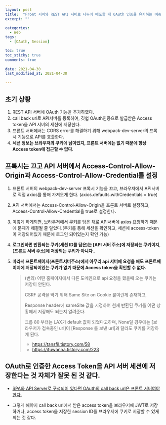 ```yaml
---
layout: post
title:  "Front 서버와 REST API 서버로 나누어 배포할 때 OAuth 인증을 유지하는 이슈"
excerpt: ""

categories:
  - Web
tags:
  - [OAuth, Session]

toc: true
toc_sticky: true
comments: true
 
date: 2021-04-30
last_modified_at: 2021-04-30

---
```


## 초기 상황

1. REST API 서버에 OAuth 기능을 추가하였다.
2. call back url로 API서버를 등록하여, 깃헙 OAuth인증으로 발급받은 Access token을 API 서버의 세션에 저장한다.
3. 프론트 서버에서는 CORS error를 해결하기 위해 webpack-dev-server의 프록시 기능으로 API를 호출한다.
4. **세션 정보는 브라우저의 쿠키에 남아있지, 프론트 서버에는 없기 때문에 항상 Access token에 접근할 수 없다.**

## 프록시는 끄고 API 서버에서 Access-Control-Allow-Origin과 Access-Control-Allow-Credential를 설정

1. 프론트 서버의 webpack-dev-server 프록시 기능을 끄고, 브라우저에서 API서버로 직접 axios를 통해 가져오게 한다. (axios.defaults.withCredentials = true)

2. API 서버에서는 Access-Control-Allow-Origin을 프론트 서버로 설정하고, Access-Control-Allow-Credential을 true로 설정한다.

3. 이렇게 하게되면, 브라우저에서 쿠키를 담은 채로 API서버에 axios 요청하기 때문에 문제가 해결될 줄 알았다.(쿠키를 통해 세션을 확인하고, 세션에 access-token이 저장되어있기 때문에 로그인 되어있는지 확인 가능)

4. **로그인하면 반환되는 쿠키(세션 ID를 담은)는 [API 서버 주소]에 저장되는 쿠키이지, [프론트 서버 주소]에 저장되는 쿠키가 아니다..**

5. **따라서 프론트페이지(프론트서버주소)에서 아무리 api 서버에 요청을 해도 프론트페이지에 저장되어있는 쿠키가 없기 때문에 Access token을 확인할 수 없다.**

   >  (번외) 어떤 홈페이지에서 다른 도메인으로 api 요청을 했을때 오는 쿠키는 저장이 안된다.
   >
   > CSRF 공격을 막기 위해 Same Site on Cookie 룰이란게 존재하고,
   >
   > Response header에 sameSite 값을 지정하여 현재 반환된 쿠키를 어떤 상황에서 저장해도 되는지 알려준다.
   >
   > 크롬 80 부터는 LAX가 default 값이 되었다고하며, None일 경우에는 [브라우저가 접속중인 url]이 [Response 를 보낸 url]과 달라도 쿠키를 저장하게 된다. 
   >
   > - <https://tansfil.tistory.com/58>
   > - <https://ifuwanna.tistory.com/223>

## OAuth로 인증한 Access Token을 API 서버 세션에 저장한다는 것 자체가 잘못 된 것 같다.

- [SPA와 API Server로 구성되어 있다면 OAuth의 call back url은 프론트 서버여야 한다.](https://stackoverflow.com/questions/59124914/should-the-oauth2-redirect-url-be-to-the-frontend-or-backend)

- 그렇게 해야지 call back url에서 받은 access token을 브라우저에 JWT로 저장하거나, access token을 저장한 session ID를 브라우저에 쿠키로 저장할 수 있게 되는 것 같다.

